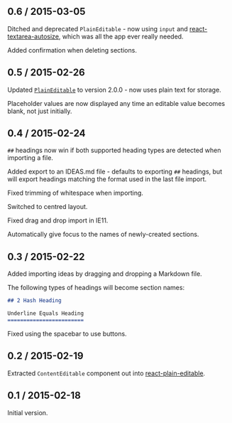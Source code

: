 ## 0.6 / 2015-03-05

Ditched and deprecated `PlainEditable` - now using `input` and
[react-textarea-autosize](https://github.com/andreypopp/react-textarea-autosize),
which was all the app ever really needed.

Added confirmation when deleting sections.

## 0.5 / 2015-02-26

Updated [`PlainEditable`](https://github.com/insin/react-plain-editable) to
version 2.0.0 - now uses plain text for storage.

Placeholder values are now displayed any time an editable value becomes blank,
not just initially.

## 0.4 / 2015-02-24

`##` headings now win if both supported heading types are detected when
importing a file.

Added export to an IDEAS.md file - defaults to exporting `##` headings, but will
export headings matching the format used in the last file import.

Fixed trimming of whitespace when importing.

Switched to centred layout.

Fixed drag and drop import in IE11.

Automatically give focus to the names of newly-created sections.

## 0.3 / 2015-02-22

Added importing ideas by dragging and dropping a Markdown file.

The following types of headings will become section names:

```markdown
## 2 Hash Heading

Underline Equals Heading
========================
```

Fixed using the spacebar to use buttons.

## 0.2 / 2015-02-19

Extracted `ContentEditable` component out into [react-plain-editable](https://github.com/insin/react-plain-editable).

## 0.1 / 2015-02-18

Initial version.
